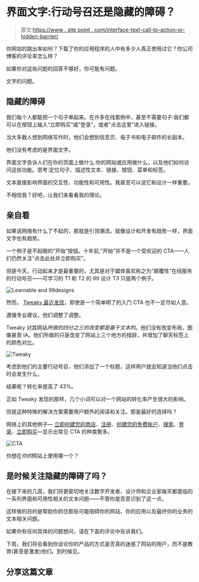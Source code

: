 # 界面文字:行动号召还是隐藏的障碍？

> 原文:[https://www . site point . com/interface-text-call-to-action-or-hidden-barrier/](https://www.sitepoint.com/interface-text-call-to-action-or-hidden-hurdle/)

你网站的跳出率如何？下载了你的应用程序的人中有多少人真正使用过它？你公司博客的评论率怎么样？

如果你对这些问题的回答不够好，你可能有问题。

文字的问题。

## 隐藏的障碍

我们每个人都能把一个句子串起来。在许多在线案例中，甚至不需要句子:我们都可以在按钮上输入“立即购买”或“登录”，或者“点击这里”进入链接。

当大多数人想到网络写作时，他们会想到信息页、电子书和电子邮件的长副本。

他们没有考虑的是界面文字。

界面文字告诉人们在你的页面上做什么:你的网站或应用做什么，以及他们如何访问这些功能。思考:定位句子、描述性文本、链接、按钮、菜单和标签。

文本直接影响界面的交互性、功能性和可用性。我甚至可以说它和设计一样重要。

不相信我？好吧，让我们来看看我的理论。

## 亲自看

如果说网络有什么了不起的，那就是引领潮流。就像设计和开发有趋势一样，界面文字也有趋势。

一个例子是不起眼的“开始”按钮。十年前,“开始”并不是一个受欢迎的 CTA——人们仍然关注“点击此处并立即购买”。

但是今天，行动起来才是最重要的，尤其是对于媒体喜欢称之为“颠覆性”在线服务的行动号召——可学习的 T1 和 T2 的 99 设计 T3 只是两个例子。

![Learnable and 99designs](../Images/f14236d2fa94bc6d05c71a9f95ef5e10.png)

然而， [Tweaky 最近发现](http://www.tweaky.com/blog/how-tweaky-increased-conversions-43-listening-to-peep-laja/)，即使是一个简单明了的入门 CTA 也不一定尽如人意。

遵循专业建议，他们调整了调整。

Tweaky 对其网站*所做的四分之三的改变都是基于文本的*。他们没有改变布局，图像甚至 IA。他们所做的只是改变了网站上三个地方的措辞，并增加了聊天标签上的颜色对比。

![Tweaky](../Images/0a05f33d331c865c4a481fb81206d6a2.png)

考虑到他们的主要行动号召，他们添加了一个标题，这样用户就会知道当他们点击时会发生什么。

结果呢？转化率提高了 43%。

正如 Tweaky 发现的那样，几个小词可以对一个网站的转化率产生很大的影响。

但是这种特殊的解决方案需要用户额外的阅读和关注。那是最好的选择吗？

网络上的其他例子— [立即创建您的商店](http://www.shopify.com/)、[注册](http://www.ebay.com/)、[创建您的免费帐户](http://www.yelp.com/)、[搜索](https://www.airbnb.com)、[登录](http://instagram.com/)、[立即购买](http://www.offscreenmag.com/)—显示出常见 CTA 的种类繁多。

![CTA](../Images/cd9f031685a527b102319f8994426b67.png)

你想在*你的*网站上使用哪一个？

## 是时候关注隐藏的障碍了吗？

在接下来的几周，我们将更密切地关注数字开发者、设计师和企业家每天都面临的一系列界面和可用性相关的文本问题——不管你是否意识到了这一点。

这样做的目的是帮助你抓住那些可能阻碍你的网站、你的应用以及最终你的业务的文本相关问题。

如果你有任何具体的问题想问，请在下面的评论中告诉我们。

下周，我们将会看到你谈论你的产品的方式是否真的迷惑了网站的用户，而不是教育(甚至是激发)他们。到时候见。

## 分享这篇文章